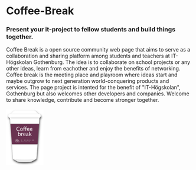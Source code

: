 # Coffee-Break
<h3>Present your it-project to fellow students and build things together.</h3>
Coffee Break is a open source community web page that aims to serve as a collaboration and sharing platform among students and teachers at IT-Högskolan Gothenburg. The idea is to collaborate on school projects or any other ideas, learn from eachother and enjoy the benefits of networking. Coffee break is the meeting place and playroom where ideas start and maybe outgrow to next generation world-conquering products and services. The page project is intented for the benefit of "IT-Högskolan", Gothenburg but also welcomes other developers and companies. Welcome to share knowledge, contribute and become stronger together.

<br>
<br>
<img id="logo" alt="coffee mug" src="media/cofee_break_logo.png" width="20%">
